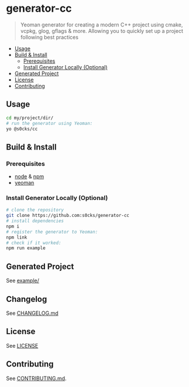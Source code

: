 # generator-cc

> Yeoman generator for creating a modern C++ project using cmake, vcpkg, glog, gflags & more. Allowing you to quickly set up a project following best practices

<!-- START doctoc generated TOC please keep comment here to allow auto update -->
<!-- DON'T EDIT THIS SECTION, INSTEAD RE-RUN doctoc TO UPDATE -->

- [Usage](#usage)
- [Build & Install](#build--install)
  - [Prerequisites](#prerequisites)
  - [Install Generator Locally (Optional)](#install-generator-locally-optional)
- [Generated Project](#generated-project)
- [License](#license)
- [Contributing](#contributing)

<!-- END doctoc generated TOC please keep comment here to allow auto update -->

## Usage

```sh
cd my/project/dir/
# run the generator using Yeoman:
yo @s0cks/cc
```

## Build & Install

### Prerequisites

- [node](https://nodejs.org/en) & [npm](https://www.npmjs.com/)
- [yeoman](https://yeoman.io/)

### Install Generator Locally (Optional)

```sh
# clone the repository
git clone https://github.com:s0cks/generator-cc
# install dependencies
npm i
# register the generator to Yeoman:
npm link
# check if it worked:
npm run example
```

## Generated Project

See [example/](/example/)

## Changelog

See [CHANGELOG.md](/CHANGELOG.md)

## License

See [LICENSE](/LICENSE)

## Contributing

See [CONTRIBUTING.md](/CONTRIBUTING.md).
